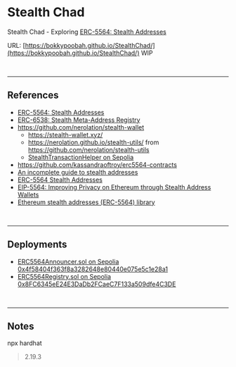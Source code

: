 # Stealth Chad
Stealth Chad - Exploring [ERC-5564: Stealth Addresses](https://eips.ethereum.org/EIPS/eip-5564)

URL: [https://bokkypoobah.github.io/StealthChad/](https://bokkypoobah.github.io/StealthChad/) WIP

<br />

---

## References

* [ERC-5564: Stealth Addresses](https://eips.ethereum.org/EIPS/eip-5564)
* [ERC-6538: Stealth Meta-Address Registry](https://eips.ethereum.org/EIPS/eip-6538)
* https://github.com/nerolation/stealth-wallet
  * https://stealth-wallet.xyz/
  * https://nerolation.github.io/stealth-utils/ from https://github.com/nerolation/stealth-utils
  * [StealthTransactionHelper on Sepolia](https://sepolia.etherscan.io/address/0x054Aa0E0b4C92142a583fDfa9369FF3558F8dea4#code)
* https://github.com/kassandraoftroy/erc5564-contracts
* [An incomplete guide to stealth addresses](https://vitalik.eth.limo/general/2023/01/20/stealth.html)
* [ERC-5564 Stealth Addresses](https://ethereum-magicians.org/t/erc-5564-stealth-addresses/10614)
* [EIP-5564: Improving Privacy on Ethereum through Stealth Address Wallets](https://medium.com/@toni_w/eip-5564-improving-privacy-on-ethereum-through-stealth-address-wallets-fdf3250e81a1)
* [Ethereum stealth addresses (ERC-5564) library](https://github.com/jsign/zig-stealth-addresses)

<br />

---

## Deployments

* [ERC5564Announcer.sol on Sepolia 0x4f58404f363f8a3282648e80440e075e5c1e28a1](deployed/ERC5564Announcer_Sepolia_0x4f58404f363f8a3282648e80440e075e5c1e28a1.sol)
* [ERC5564Registry.sol on Sepolia 0x8FC6345eE24E3DaDb2FCaeC7F133a509dfe4C3DE](deployed/ERC5564Registry_Sepolia_0x8FC6345eE24E3DaDb2FCaeC7F133a509dfe4C3DE.sol)

<br />

---

## Notes

npx hardhat
> 2.19.3
